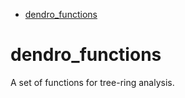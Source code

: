 
  - [dendro\_functions](#dendro_functions)

# dendro\_functions

A set of functions for tree-ring analysis.
